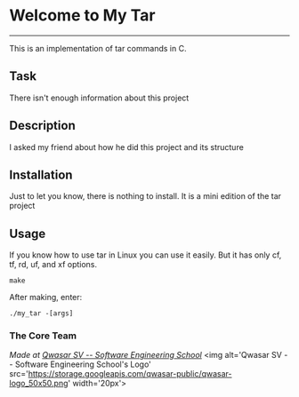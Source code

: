 # Welcome to My Tar
***
This is an implementation of tar commands in C. 

## Task
There isn't enough information about this project

## Description
I asked my friend about how he did this project and its structure

## Installation
Just to let you know, there is nothing to install. It is a mini edition of the tar project

## Usage
If you know how to use tar in Linux you can use it easily. But it has only cf, tf, rd, uf, and xf options.
```
make
```
After making, enter:
```
./my_tar -[args]
```

### The Core Team


<span><i>Made at <a href='https://qwasar.io'>Qwasar SV -- Software Engineering School</a></i></span>
<span><img alt='Qwasar SV -- Software Engineering School's Logo' src='https://storage.googleapis.com/qwasar-public/qwasar-logo_50x50.png' width='20px'></span>
